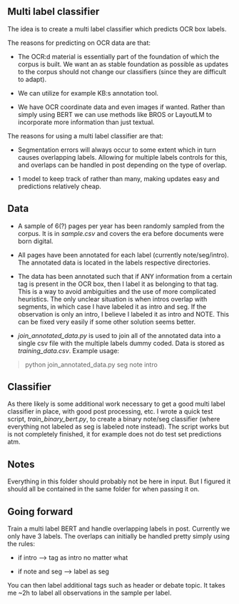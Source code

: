 ## Multi label classifier

The idea is to create a multi label classifier which predicts OCR box labels.

The reasons for predicting on OCR data are that:

- The OCR:d material is essentially part of the foundation of which the corpus is built. We want an as stable foundation as possible as updates to the corpus should not change our classifiers (since they are difficult to adapt).

- We can utilize for example KB:s annotation tool.

- We have OCR coordinate data and even images if wanted. Rather than simply using BERT we can use methods like BROS or LayoutLM to incorporate more information than just textual.

The reasons for using a multi label classifier are that:

- Segmentation errors will always occur to some extent which in turn causes overlapping labels. Allowing for multiple labels controls for this, and overlaps can be handled in post depending on the type of overlap.

- 1 model to keep track of rather than many, making updates easy and predictions relatively cheap.

## Data

- A sample of 6(?) pages per year has been randomly sampled from the corpus. It is in _sample.csv_ and covers the era before documents were born digital.

- All pages have been annotated for each label (currently note/seg/intro). The annotated data is located in the labels respective directories.

- The data has been annotated such that if ANY information from a certain tag is present in the OCR box, then I label it as belonging to that tag. This is a way to avoid ambiguities and the use of more complicated heuristics. The only unclear situation is when intros overlap with segments, in which case I have labeled it as intro and seg. If the observation is only an intro, I believe I labeled it as intro and NOTE. This can be fixed very easily if some other solution seems better.

- _join_annotated_data.py_ is used to join all of the annotated data into a single csv file with the multiple labels dummy coded. Data is stored as _training_data.csv_. Example usage:

> python join_annotated_data.py seg note intro

## Classifier

As there likely is some additional work necessary to get a good multi label classifier in place, with good post processing, etc. I wrote a quick test script, _train_binary_bert.py_,  to create a binary note/seg classifier (where everything not labeled as seg is labeled note instead). The script works but is not completely finished, it for example does not do test set predictions atm.

## Notes

Everything in this folder should probably not be here in input. But I figured it should all be contained in the same folder for when passing it on.

## Going forward

Train a multi label BERT and handle overlapping labels in post.
Currently we only have 3 labels. The overlaps can initially be handled pretty simply using the rules:

- if intro --> tag as intro no matter what

- if note and seg --> label as seg

You can then label additional tags such as header or debate topic. It takes me ~2h to label all observations in the sample per label.
